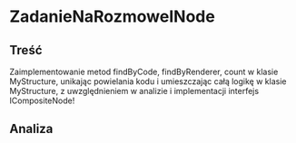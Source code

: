 # ZadanieNaRozmoweINode

## Treść
Zaimplementowanie metod findByCode, findByRenderer, count w klasie MyStructure,
unikając powielania kodu i umieszczając całą logikę w klasie MyStructure,
z uwzględnieniem w analizie i implementacji interfejs ICompositeNode!
  
  
  ## Analiza
